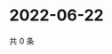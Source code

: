 # 2022-06-22

共 0 条

<!-- BEGIN WEIBO -->
<!-- 最后更新时间 Wed Jun 22 2022 14:01:22 GMT+0800 (China Standard Time) -->

<!-- END WEIBO -->
